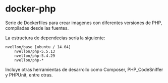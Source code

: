 # docker-php

Serie de Dockerfiles para crear imagenes con diferentes versiones de PHP, compiladas desde las fuentes.

La estructura de dependecias sería la siguiente:

    nvellon/base [ubuntu / 14.04]
        nvellon/php-5.5.13
        nvellon/php-5.4.29
        nvellon/php-*

Incluye otras herramientas de desarrollo como Composer, PHP_CodeSniffer y PHPUnit, entre otras.